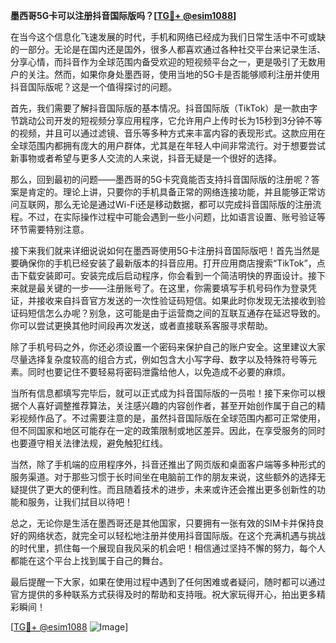 **墨西哥5G卡可以注册抖音国际版吗？[[TG💪+ @esim1088](https://t.me/s/esim1088)]**

在当今这个信息化飞速发展的时代，手机和网络已经成为我们日常生活中不可或缺的一部分。无论是在国内还是国外，很多人都喜欢通过各种社交平台来记录生活、分享心情，而抖音作为全球范围内备受欢迎的短视频平台之一，更是吸引了无数用户的关注。然而，如果你身处墨西哥，使用当地的5G卡是否能够顺利注册并使用抖音国际版呢？这是一个值得探讨的问题。

首先，我们需要了解抖音国际版的基本情况。抖音国际版（TikTok）是一款由字节跳动公司开发的短视频分享应用程序，它允许用户上传时长为15秒到3分钟不等的视频，并且可以通过滤镜、音乐等多种方式来丰富内容的表现形式。这款应用在全球范围内都拥有庞大的用户群体，尤其是在年轻人中间非常流行。对于想要尝试新事物或者希望与更多人交流的人来说，抖音无疑是一个很好的选择。

那么，回到最初的问题——墨西哥的5G卡究竟能否支持抖音国际版的注册呢？答案是肯定的。理论上讲，只要你的手机具备正常的网络连接功能，并且能够正常访问互联网，那么无论是通过Wi-Fi还是移动数据，都可以完成抖音国际版的注册流程。不过，在实际操作过程中可能会遇到一些小问题，比如语言设置、账号验证等环节需要特别注意。

接下来我们就来详细说说如何在墨西哥使用5G卡注册抖音国际版吧！首先当然是要确保你的手机已经安装了最新版本的抖音应用。打开应用商店搜索“TikTok”，点击下载安装即可。安装完成后启动程序，你会看到一个简洁明快的界面设计。接下来就是最关键的一步——注册账号了。在这里，你需要填写手机号码作为登录凭证，并接收来自抖音官方发送的一次性验证码短信。如果此时你发现无法接收到验证码短信怎么办呢？别急，这可能是由于运营商之间的互联互通存在延迟导致的。你可以尝试更换其他时间段再次发送，或者直接联系客服寻求帮助。

除了手机号码之外，你还必须设置一个密码来保护自己的账户安全。这里建议大家尽量选择复杂度较高的组合方式，例如包含大小写字母、数字以及特殊符号等元素。同时也要记住不要轻易将密码泄露给他人，以免造成不必要的麻烦。

当所有信息都填写完毕后，就可以正式成为抖音国际版的一员啦！接下来你可以根据个人喜好调整推荐算法，关注感兴趣的内容创作者，甚至开始创作属于自己的精彩视频作品了。不过需要注意的是，虽然抖音国际版在全球范围内都可正常使用，但不同国家和地区可能存在一定的政策限制或地区差异。因此，在享受服务的同时也要遵守相关法律法规，避免触犯红线。

当然，除了手机端的应用程序外，抖音还推出了网页版和桌面客户端等多种形式的服务渠道。对于那些习惯于长时间坐在电脑前工作的朋友来说，这些额外的选择无疑提供了更大的便利性。而且随着技术的进步，未来或许还会推出更多创新性的功能和服务，让我们拭目以待吧！

总之，无论你是生活在墨西哥还是其他国家，只要拥有一张有效的SIM卡并保持良好的网络状态，就完全可以轻松地注册并使用抖音国际版。在这个充满机遇与挑战的时代里，抓住每一个展现自我风采的机会吧！相信通过坚持不懈的努力，每个人都能在这个平台上找到属于自己的舞台。

最后提醒一下大家，如果在使用过程中遇到了任何困难或者疑问，随时都可以通过官方提供的多种联系方式获得及时的帮助和支持哦。祝大家玩得开心，拍出更多精彩瞬间！

[[TG💪+ @esim1088](https://t.me/s/esim1088) ![Image](https://i.postimg.cc/4NQfJmqS/Snipaste-2025-05-13-00-14-12.png)]
